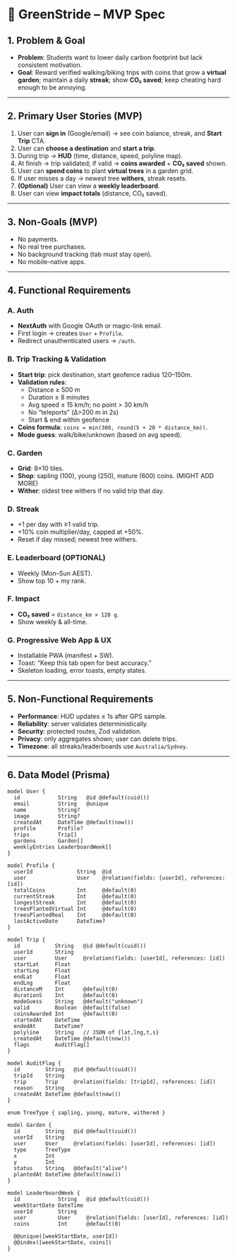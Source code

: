 # 🌱 GreenStride – MVP Spec

## 1. Problem & Goal
- **Problem**: Students want to lower daily carbon footprint but lack consistent motivation.
- **Goal**: Reward verified walking/biking trips with coins that grow a **virtual garden**; maintain a daily **streak**; show **CO₂ saved**; keep cheating hard enough to be annoying.

---

## 2. Primary User Stories (MVP)
1. User can **sign in** (Google/email) → see coin balance, streak, and **Start Trip** CTA.
2. User can **choose a destination** and **start a trip**.
3. During trip → **HUD** (time, distance, speed, polyline map).
4. At finish → trip validated; if valid → **coins awarded** + **CO₂ saved** shown.
5. User can **spend coins** to plant **virtual trees** in a garden grid.
6. If user misses a day → newest tree **withers**, streak resets.
7. **(Optional)** User can view a **weekly leaderboard**.
8. User can view **impact totals** (distance, CO₂ saved).

---

## 3. Non-Goals (MVP)
- No payments.
- No real tree purchases.
- No background tracking (tab must stay open).
- No mobile-native apps.

---

## 4. Functional Requirements

### A. Auth
- **NextAuth** with Google OAuth or magic-link email.
- First login → creates `User` + `Profile`.
- Redirect unauthenticated users → `/auth`.

### B. Trip Tracking & Validation
- **Start trip**: pick destination, start geofence radius 120–150m.
- **Validation rules**:
    - Distance ≥ 500 m
    - Duration ≥ 8 minutes
    - Avg speed ≤ 15 km/h; no point > 30 km/h
    - No “teleports” (Δ>200 m in 2s)
    - Start & end within geofence
- **Coins formula**: `coins = min(300, round(5 + 20 * distance_km))`.
- **Mode guess**: walk/bike/unknown (based on avg speed).

### C. Garden
- **Grid**: 8×10 tiles.
- **Shop**: sapling (100), young (250), mature (600) coins.  (MIGHT ADD MORE)
- **Wither**: oldest tree withers if no valid trip that day.

### D. Streak
- +1 per day with ≥1 valid trip.
- +10% coin multiplier/day, capped at +50%.
- Reset if day missed; newest tree withers.

### E. Leaderboard (OPTIONAL)
- Weekly (Mon–Sun AEST).
- Show top 10 + my rank.

### F. Impact
- **CO₂ saved** = `distance_km × 120 g`.
- Show weekly & all-time.

### G. Progressive Web App & UX
- Installable PWA (manifest + SW).
- Toast: “Keep this tab open for best accuracy.”
- Skeleton loading, error toasts, empty states.

---

## 5. Non-Functional Requirements
- **Performance**: HUD updates ≤ 1s after GPS sample.
- **Reliability**: server validates deterministically.
- **Security**: protected routes, Zod validation.
- **Privacy**: only aggregates shown; user can delete trips.
- **Timezone**: all streaks/leaderboards use `Australia/Sydney`.

---

## 6. Data Model (Prisma)

```prisma
model User {
  id            String   @id @default(cuid())
  email         String   @unique
  name          String?
  image         String?
  createdAt     DateTime @default(now())
  profile       Profile?
  trips         Trip[]
  gardens       Garden[]
  weeklyEntries LeaderboardWeek[]
}

model Profile {
  userId              String  @id
  user                User    @relation(fields: [userId], references: [id])
  totalCoins          Int     @default(0)
  currentStreak       Int     @default(0)
  longestStreak       Int     @default(0)
  treesPlantedVirtual Int     @default(0)
  treesPlantedReal    Int     @default(0)
  lastActiveDate      DateTime?
}

model Trip {
  id           String   @id @default(cuid())
  userId       String
  user         User     @relation(fields: [userId], references: [id])
  startLat     Float
  startLng     Float
  endLat       Float
  endLng       Float
  distanceM    Int      @default(0)
  durationS    Int      @default(0)
  modeGuess    String   @default("unknown")
  valid        Boolean  @default(false)
  coinsAwarded Int      @default(0)
  startedAt    DateTime
  endedAt      DateTime?
  polyline     String   // JSON of {lat,lng,t,s}
  createdAt    DateTime @default(now())
  flags        AuditFlag[]
}

model AuditFlag {
  id        String   @id @default(cuid())
  tripId    String
  trip      Trip     @relation(fields: [tripId], references: [id])
  reason    String
  createdAt DateTime @default(now())
}

enum TreeType { sapling, young, mature, withered }

model Garden {
  id        String   @id @default(cuid())
  userId    String
  user      User     @relation(fields: [userId], references: [id])
  type      TreeType
  x         Int
  y         Int
  status    String   @default("alive")
  plantedAt DateTime @default(now())
}

model LeaderboardWeek {
  id            String   @id @default(cuid())
  weekStartDate DateTime
  userId        String
  user          User     @relation(fields: [userId], references: [id])
  coins         Int      @default(0)

  @@unique([weekStartDate, userId])
  @@index([weekStartDate, coins])
}


